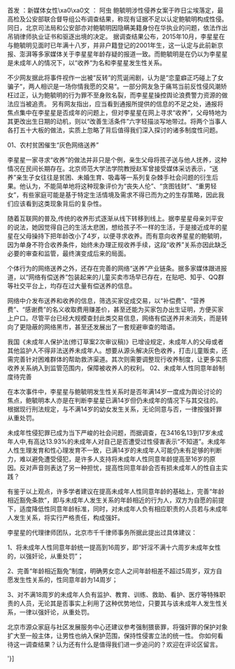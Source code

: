 首发 ：新媒体女性\xa0\xa0文 ： 阿虫 鲍毓明涉性侵养女案于昨日尘埃落定，最高检及公安部联合督导组公布调查结果，称现有证据不足以认定鲍毓明构成性侵。同日，北京司法局和公安部亦对鲍毓明因隐瞒美籍身份在华执业的问题，依法作出吊销律师执业证书和驱逐出境的决定。 据调查结果公布，2015年10月，李星星在与鲍毓明见面时已年满十八岁，并非户籍登记的2001年生，这一认定与此前新京报、澎湃等多家媒体关于李星星年龄存疑的报道一致。而鲍毓明是在仍以为李星星是未成年人的情况下，以“收养“为名和李星星发生性关系。

不少网友据此将事件视作一出被“反转”的荒诞闹剧，认为是“恋童癖正巧碰上了女骗子“，两人相识是一场你情我愿的交易“。一部分网友急于痛骂当前反性侵风潮矫枉过正，认为鲍毓明的行为罪不至身败名裂，而李星星操控舆论浪费警力资源的做法应当被追责。 另有网友指出，应当看到通报所提供的信息的不足之处，通报将焦点集中在李星星是否成年的问题上，但对李星星在网上寻求“收养”，父母特地为其更改出生日期的动机，则以“改善生活条件”六字轻描淡写地带过。将两个当事人各打五十大板的做法，实质上忽略了背后值得我们深入探讨的诸多制度性问题。 

01、农村贫困催生“灰色网络送养”

李星星一家寻求“收养”的做法并非只是个例，亲生父母将孩子送与他人抚养，这种情况在民间长期存在。北京师范大学法学院教授赵军曾接受媒体采访表示，“送养”亲生子女往往是贫困、未婚生育、吸毒等一系列复杂棘手社会问题的衍生后果。他认为，不能简单地将这种现象评价为“丧失人伦”、“贪图钱财”、“重男轻女”，有些家庭可能是基于特定生活情境及需求不得已而为之的生存策略，因此我们应该看到这类现象背后的复杂性。

随着互联网的普及,传统的收养形式逐渐从线下转移到线上。据李星星母亲刘平安的说法，她因觉得自己的生活太悲困，想给孩子不一样的生活，于是接近成年的星星在父母操持下把年龄改小了4岁，以便寻求收养。而有意向收养星星的鲍毓明，因为单身不符合收养条件，始终未办理正规收养手续，这段“收养”关系亦因此缺乏必要的审查和监管，最终演变成后来的局面。

个体行为的网络送养之外，还存在完善的网络“送养”产业链条。据多家媒体跟进报道，以“网络有偿送养”包装起来的儿童买卖市场早已存在，在贴吧、知乎、QQ群等社交平台上，均存在过大量有偿送养的信息。 

网络中介发布送养和收养的信息，筛选买家促成交易，以“补偿费”、“营养费”、“感谢费”的名义收取费用赚差价，甚至还能为买家包办出生证明，方便买家上户口。尽管平台已经大规模查封此类交易信息，网络有偿送养并未消失，而是转向了更隐蔽的网络黑市，甚至还发展出了一套规避审查的暗语。

我国《未成年人保护法(修订草案2次审议稿)》已增设规定，未成年人的父母或者其他监护人不得非法送养未成年人。想要从源头解决灰色收养，打击儿童贩卖，还需完善针对困难群体的帮助救济渠道。其次则需要调整现行收养制度，让更多实质收养关系纳入到监管范围内，保障被收养人的权利。 02、未成年人性同意年龄制度待完善

在本次事件中，李星星与鲍毓明发生性关系时是否年满14岁一度成为舆论讨论的焦点，鲍毓明本人亦是在判断李星星已满14岁但仍未成年的情况下与其交往的。根据现行刑法规定，与不满14岁的幼女发生关系，无论同意与否，一律按强奸罪从重处罚。

未成年性侵犯罪已成为当下严峻的社会问题，而据调查，在3416名13到17岁未成年人中,有高达13.93%的未成年人对自己是否遭受过性侵害表示“不知道”。未成年人性生理发育和性心理发育不一致，已满14岁的未成年人可能仍未有足够的判断力，难以避免遭受侵犯，是许多人支持将未成年人性同意年龄提高至16岁的原因。反对声音则表达了另一种担忧，提高性同意年龄会否有损未成年人的性自主实践？

有鉴于以上观点，许多学者建议在提高未成年人性同意年龄的基础上，完善“年龄相近豁免条款”，即与未成年人发生关系的年龄相近的行为人，双方为自愿的前提下，适度降低性同意年龄标准，同时，对未成年人负有相应职责的人员若与未成年人发生关系，将实行严格责任，构成强奸。

李星星的代理律师团队，北京市千千律师事务所据此提出过具体建议：

1、将未成年人性同意年龄统一提高到16周岁，即“奸淫不满十六周岁未成年女性的，以强奸论，从重处罚”；

2、完善“年龄相近豁免”制度，明确男女恋人之间年龄相差不超过5周岁，双方自愿发生性关系的，性同意年龄为14周岁；

3、对不满18周岁的未成年人负有监护、教育、训练、救助、看护、医疗等特殊职责的人员，无论其是否事实上利用了这种优势地位，只要其与该未成年人发生性关系，一律以强奸论，从重处罚。

北京市源众家庭与社区发展服务中心还建议参考强制猥亵罪，将强奸罪的保护对象扩大至一般主体，让男性也纳入保护范围，保持性侵害立法的统一性。 你如何看待这一调查结果？认为还有什么是值得我们进一步追问的？欢迎在评论区留言。 

'}]
